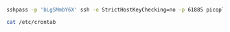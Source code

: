 
```bash
sshpass -p 'bLgSMmbY6X' ssh -o StrictHostKeyChecking=no -p 61885 picoplayer@saturn.picoctf.net
```

```bash
cat /etc/crontab
```
